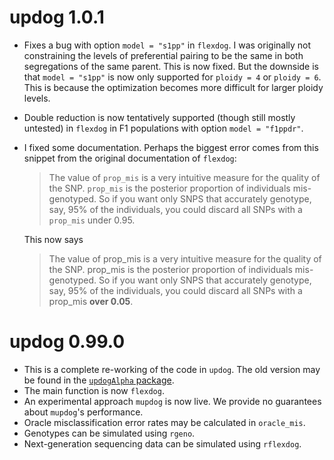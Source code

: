 # updog 1.0.1

* Fixes a bug with option `model = "s1pp"` in `flexdog`. I was originally not constraining the levels of preferential pairing to be the same in both segregations of the same parent. This is now fixed. But the downside is that `model = "s1pp"` is now only supported for `ploidy = 4` or `ploidy = 6`. This is because the optimization becomes more difficult for larger ploidy levels.
* Double reduction is now tentatively supported (though still mostly untested) in `flexdog` in F1 populations with option `model = "f1ppdr"`.
* I fixed some documentation. Perhaps the biggest error comes from this snippet from the original documentation of `flexdog`:

    > The value of `prop_mis` is a very intuitive measure for the quality of the SNP. `prop_mis` is the posterior proportion of individuals mis-genotyped. So if you want only SNPS that accurately genotype, say, 95% of the individuals, you could discard all SNPs with a `prop_mis` under 0.95.

    This now says

    > The value of prop_mis is a very intuitive measure for the quality of the SNP. prop_mis is the posterior proportion of individuals mis-genotyped. So if you want only SNPS that accurately genotype, say, 95% of the individuals, you could discard all SNPs with a prop_mis **over 0.05**.


# updog 0.99.0

* This is a complete re-working of the code in `updog`. The old version may be found in the [`updogAlpha` package](https://github.com/dcgerard/updogAlpha).
* The main function is now `flexdog`.
* An experimental approach  `mupdog` is now live. We provide no guarantees about `mupdog`'s performance.
* Oracle misclassification error rates may be calculated in `oracle_mis`.
* Genotypes can be simulated using `rgeno`.
* Next-generation sequencing data can be simulated using `rflexdog`.
